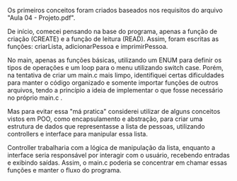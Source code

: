 Os primeiros conceitos foram criados baseados nos requisitos do arquivo "Aula 04 - Projeto.pdf".

De início, comecei pensando na base do programa, apenas a função de criação (CREATE) e a função de leitura (READ).
Assim, foram escritas as funções: criarLista, adicionarPessoa e imprimirPessoa.

No main, apenas as funções básicas, utilizando um ENUM para definir os tipos de operações e um loop para o menu utilizando switch case.
Porém, na tentativa de criar um main.c mais limpo, identifiquei certas dificuldades para manter o código organizado e somente importar funções de outros arquivos, tendo a princípio a ideia de implementar o que fosse necessário no próprio main.c .

Mas para evitar essa "má pratica" considerei utilizar de alguns conceitos vistos em POO, como encapsulamento e abstração, para criar uma estrutura de dados que representasse a lista de pessoas, utilizando controllers e interface para manipular essa lista.

Controller trabalharia com a lógica de manipulação da lista, enquanto a interface seria responsável por interagir com o usuário, recebendo entradas e exibindo saídas. Assim, o main.c poderia se concentrar em chamar essas funções e manter o fluxo do programa.
